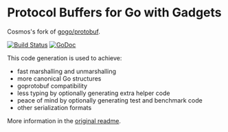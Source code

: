 # Protocol Buffers for Go with Gadgets

Cosmos's fork of [gogo/protobuf](https://github.com/gogo/protobuf).

[![Build Status](https://github.com/cosmos/gogoproto/workflows/Continuous%20Integration/badge.svg)](https://github.com/cosmos/gogoproto/actions)
[![GoDoc](https://godoc.org/github.com/cosmos/gogoproto?status.svg)](http://godoc.org/github.com/cosmos/gogoproto)

This code generation is used to achieve:

- fast marshalling and unmarshalling
- more canonical Go structures
- goprotobuf compatibility
- less typing by optionally generating extra helper code
- peace of mind by optionally generating test and benchmark code
- other serialization formats

More information in the [original readme](https://github.com/gogo/protobuf/blob/master/README).
